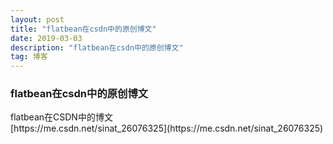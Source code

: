 ```yaml
---
layout: post
title: "flatbean在csdn中的原创博文"
date: 2019-03-03 
description: "flatbean在csdn中的原创博文"
tag: 博客 
---   
```


### flatbean在csdn中的原创博文
<p>
flatbean在CSDN中的博文 
<br />
[https://me.csdn.net/sinat_26076325](https://me.csdn.net/sinat_26076325) 

